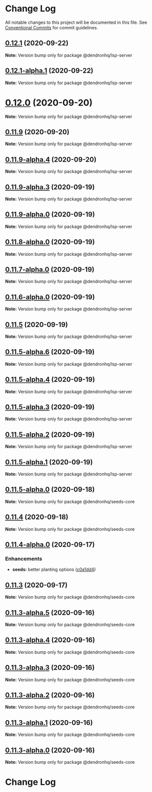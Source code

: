 # Change Log

All notable changes to this project will be documented in this file.
See [Conventional Commits](https://conventionalcommits.org) for commit guidelines.

## [0.12.1](https://github.com/dendronhq/dendron/compare/v0.12.1-alpha.2...v0.12.1) (2020-09-22)

**Note:** Version bump only for package @dendronhq/lsp-server

## [0.12.1-alpha.1](https://github.com/dendronhq/dendron/compare/v0.12.1-alpha.0...v0.12.1-alpha.1) (2020-09-22)

**Note:** Version bump only for package @dendronhq/lsp-server

# [0.12.0](https://github.com/dendronhq/dendron/compare/v0.11.9...v0.12.0) (2020-09-20)

**Note:** Version bump only for package @dendronhq/lsp-server

## [0.11.9](https://github.com/dendronhq/dendron/compare/v0.11.9-alpha.4...v0.11.9) (2020-09-20)

**Note:** Version bump only for package @dendronhq/lsp-server

## [0.11.9-alpha.4](https://github.com/dendronhq/dendron/compare/v0.11.9-alpha.3...v0.11.9-alpha.4) (2020-09-20)

**Note:** Version bump only for package @dendronhq/lsp-server

## [0.11.9-alpha.3](https://github.com/dendronhq/dendron/compare/v0.11.9-alpha.2...v0.11.9-alpha.3) (2020-09-19)

**Note:** Version bump only for package @dendronhq/lsp-server

## [0.11.9-alpha.0](https://github.com/dendronhq/dendron/compare/v0.11.8-alpha.0...v0.11.9-alpha.0) (2020-09-19)

**Note:** Version bump only for package @dendronhq/lsp-server

## [0.11.8-alpha.0](https://github.com/dendronhq/dendron/compare/v0.11.7-alpha.0...v0.11.8-alpha.0) (2020-09-19)

**Note:** Version bump only for package @dendronhq/lsp-server

## [0.11.7-alpha.0](https://github.com/dendronhq/dendron/compare/v0.11.6-alpha.0...v0.11.7-alpha.0) (2020-09-19)

**Note:** Version bump only for package @dendronhq/lsp-server

## [0.11.6-alpha.0](https://github.com/dendronhq/dendron/compare/v0.11.5...v0.11.6-alpha.0) (2020-09-19)

**Note:** Version bump only for package @dendronhq/lsp-server

## [0.11.5](https://github.com/dendronhq/dendron/compare/v0.11.5-alpha.8...v0.11.5) (2020-09-19)

**Note:** Version bump only for package @dendronhq/lsp-server

## [0.11.5-alpha.6](https://github.com/dendronhq/dendron/compare/v0.11.5-alpha.5...v0.11.5-alpha.6) (2020-09-19)

**Note:** Version bump only for package @dendronhq/lsp-server

## [0.11.5-alpha.4](https://github.com/dendronhq/dendron/compare/v0.11.5-alpha.3...v0.11.5-alpha.4) (2020-09-19)

**Note:** Version bump only for package @dendronhq/lsp-server

## [0.11.5-alpha.3](https://github.com/dendronhq/dendron/compare/v0.11.5-alpha.2...v0.11.5-alpha.3) (2020-09-19)

**Note:** Version bump only for package @dendronhq/lsp-server

## [0.11.5-alpha.2](https://github.com/dendronhq/dendron/compare/v0.11.5-alpha.1...v0.11.5-alpha.2) (2020-09-19)

**Note:** Version bump only for package @dendronhq/lsp-server

## [0.11.5-alpha.1](https://github.com/dendronhq/dendron/compare/v0.11.5-alpha.0...v0.11.5-alpha.1) (2020-09-19)

**Note:** Version bump only for package @dendronhq/lsp-server

## [0.11.5-alpha.0](https://github.com/dendronhq/dendron/compare/v0.11.4...v0.11.5-alpha.0) (2020-09-18)

**Note:** Version bump only for package @dendronhq/seeds-core

## [0.11.4](https://github.com/dendronhq/dendron/compare/v0.11.4-alpha.1...v0.11.4) (2020-09-18)

**Note:** Version bump only for package @dendronhq/seeds-core

## [0.11.4-alpha.0](https://github.com/dendronhq/dendron/compare/v0.11.3...v0.11.4-alpha.0) (2020-09-17)

### Enhancements

- **seeds:** better planting options ([c0a1dd4](https://github.com/dendronhq/dendron/commit/c0a1dd4b81418950091a8557583d322cf87a095f))

## [0.11.3](https://github.com/dendronhq/dendron/compare/v0.11.3-alpha.5...v0.11.3) (2020-09-17)

**Note:** Version bump only for package @dendronhq/seeds-core

## [0.11.3-alpha.5](https://github.com/dendronhq/dendron/compare/v0.11.3-alpha.4...v0.11.3-alpha.5) (2020-09-16)

**Note:** Version bump only for package @dendronhq/seeds-core

## [0.11.3-alpha.4](https://github.com/dendronhq/dendron/compare/v0.11.3-alpha.3...v0.11.3-alpha.4) (2020-09-16)

**Note:** Version bump only for package @dendronhq/seeds-core

## [0.11.3-alpha.3](https://github.com/dendronhq/dendron/compare/v0.11.3-alpha.2...v0.11.3-alpha.3) (2020-09-16)

**Note:** Version bump only for package @dendronhq/seeds-core

## [0.11.3-alpha.2](https://github.com/dendronhq/dendron/compare/v0.11.3-alpha.1...v0.11.3-alpha.2) (2020-09-16)

**Note:** Version bump only for package @dendronhq/seeds-core

## [0.11.3-alpha.1](https://github.com/dendronhq/dendron/compare/v0.11.3-alpha.0...v0.11.3-alpha.1) (2020-09-16)

**Note:** Version bump only for package @dendronhq/seeds-core

## [0.11.3-alpha.0](https://github.com/dendronhq/dendron/compare/v0.11.2...v0.11.3-alpha.0) (2020-09-16)

**Note:** Version bump only for package @dendronhq/seeds-core

# Change Log
